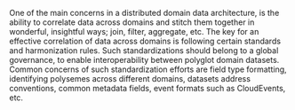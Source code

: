 One of the main concerns in a distributed domain data architecture, is the ability to correlate data across domains and stitch them together in wonderful, insightful ways; join, filter, aggregate, etc. The key for an effective correlation of data across domains is following certain standards and harmonization rules. Such standardizations should belong to a global governance, to enable interoperability between polyglot domain datasets. Common concerns of such standardization efforts are field type formatting, identifying polysemes across different domains, datasets address conventions, common metadata fields, event formats such as CloudEvents, etc.